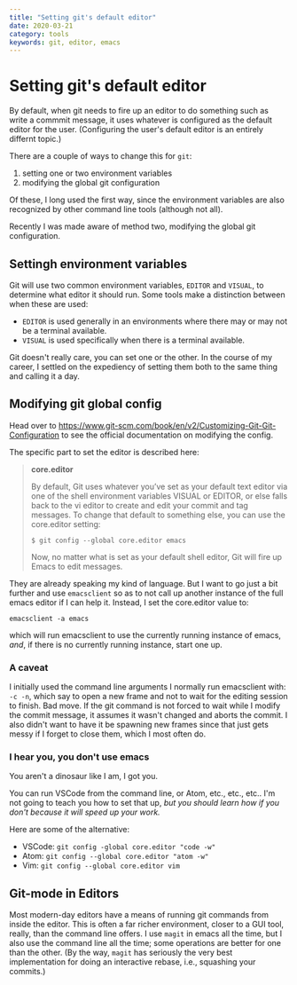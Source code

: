 ```yaml
---
title: "Setting git's default editor"
date: 2020-03-21
category: tools
keywords: git, editor, emacs
---
```



# Setting git's default editor #

By default, when git needs to fire up an editor to do something such as write a commmit message, it uses whatever is configured as the default editor for the user. (Configuring the user's default editor is an entirely differnt topic.)

There are a couple of ways to change this for `git`:

1. setting one or two environment variables
2. modifying the global git configuration

Of these, I long used the first way, since the environment variables are also recognized by other command line tools (although not all).

Recently I was made aware of method two, modifying the global git configuration.



## Settingh environment variables ##


Git will use two common environment variables, `EDITOR` and `VISUAL`, to determine what editor it should run. Some tools make a distinction between when these are used:

- `EDITOR` is used generally in an environments where there may or may not be a terminal available.
- `VISUAL` is used specifically when there is a terminal available.

Git doesn't really care, you can set one or the other. In the course of my career, I settled on the expediency of setting them both to the same thing and calling it a day.

## Modifying git global config ##

Head over to <https://www.git-scm.com/book/en/v2/Customizing-Git-Git-Configuration> to see the official documentation on modifying the config.

The specific part to set the editor is described here:

> **core.editor**
>
> By default, Git uses whatever you’ve set as your default text editor via one of the shell environment variables VISUAL or EDITOR, or else falls back to the vi editor to create and edit your commit and tag messages. To change that default to something else, you can use the core.editor setting:
>
>     $ git config --global core.editor emacs
>
> Now, no matter what is set as your default shell editor, Git will fire up Emacs to edit messages.

They are already speaking my kind of language. But I want to go just a bit further and use `emacsclient` so as to not call up another instance of the full emacs editor if I can help it. Instead, I set the core.editor value to:

    emacsclient -a emacs

which will run emacsclient to use the currently running instance of emacs, *and*, if there is no currently running instance, start one up.

### A caveat ###

I initially used the command line arguments I normally run emacsclient with: `-c -n`, which say to open a new frame and not to wait for the editing session to finish. Bad move. If the git command is not forced to wait while I modify the commit message, it assumes it wasn't changed and aborts the commit. I also didn't want to have it be spawning new frames since that just gets messy if I forget to close them, which I most often do.

### I hear you, you don't use emacs ###

You aren't a dinosaur like I am, I got you.

You can run VSCode from the command line, or Atom, etc., etc., etc..  I'm not going to teach you how to set that up, *but you should learn how if you don't because it will speed up your work.*

Here are some of the alternative:

- VSCode: `git config -global core.editor "code -w"`
- Atom: `git config --global core.editor "atom -w"`
- Vim: `git config --global core.editor vim`

## Git-mode in Editors ##

Most modern-day editors have a means of running git commands from inside the editor. This is often a far richer environment, closer to a GUI tool, really, than the command line offers. I use `magit` in emacs all the time, but I also use the command line all the time; some operations are better for one than the other. (By the way, `magit` has seriously the very best implementation for doing an interactive rebase, i.e., squashing your commits.)



